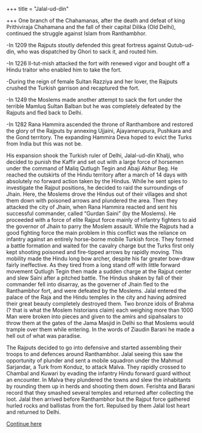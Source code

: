 +++
title = "Jalal-ud-din"

+++
One branch of the Chahamanas, after the death and defeat of king
Prithiviraja Chahamana and the fall of their capital Dilika (Old Delhi),
continued the struggle against Islam from Ranthambhor.

\-In 1209 the Rajputs stoutly defended this great fortress against
Qutub-ud-din, who was dispatched by Ghori to sack it, and routed him.

\-In 1226 Il-tut-mish attacked the fort with renewed vigor and bought
off a Hindu traitor who enabled him to take the fort.

\-During the reign of female Sultan Razziya and her lover, the Rajputs
crushed the Turkish garrison and recaptured the fort.

\-In 1249 the Moslems made another attempt to sack the fort under the
terrible Mamluq Sultan Balban but he was completely defeated by the
Rajputs and fled back to Delhi.

\-In 1282 Rana Hammira ascended the throne of Ranthambore and restored
the glory of the Rajputs by annexing Ujjaini, Ajayamerupura, Pushkara
and the Gond territory. The expanding Hammira Deva hoped to evict the
Turks from India but this was not be.

His expansion shook the Turkish ruler of Delhi, Jalal-ud-din Khalji, who
decided to punish the Kaffir and set out with a large force of horsemen
under the command of Maliq Qutlugh Tegin and Abaji Akhur Beg. He reached
the outskirts of the Hindu territory after a march of 14 days with
absolutely no forward action taken by the Hindus. While he sent spies to
investigate the Rajput positions, he decided to raid the surroundings of
Jhain. Here, the Moslems drove the Hindus out of their villages and shot
them down with poisoned arrows and plundered the area. Then they
attacked the city of Jhain, when Rana Hammira reacted and sent his
successful commander, called “Gurdan Saini” (by the Moslems). He
proceeded with a force of elite Rajput force mainly of infantry fighters
to aid the governor of Jhain to parry the Moslem assault. While the
Rajputs had a good fighting force the main problem in this conflict was
the reliance on infantry against an entirely horse-borne mobile Turkish
force. They formed a battle formation and waited for the cavalry charge
but the Turks first only kept shooting poisoned and fire-tipped arrows
by rapidly moving. This mobility made the Hindu long bow archer, despite
his far greater bow-draw fairly ineffective. As they tired from a long
stand off with little forward movement Qutlugh Tegin then made a sudden
charge at the Rajput center and slew Saini after a pitched battle. The
Hindus shaken by fall of their commander fell into disarray, as the
governer of Jhain fled to the Ranthambhor fort, and were defeated by the
Moslems. Jalal entered the palace of the Raja and the Hindu temples in
the city and having admired their great beauty completely destroyed
them. Two bronze idols of Brahma (? that is what the Moslem historians
claim) each weighing more than 1000 Man were broken into pieces and
given to the amirs and sipahsalars to throw them at the gates of the
Jama Masjid in Delhi so that Moslems would trample over them while
entering. In the words of Ziaudin Barani he made a hell out of what was
paradise.

The Rajputs decided to go into defensive and started assembling their
troops to and defences around Ranthambhor. Jalal seeing this saw the
opportunity of plunder and sent a mobile squadron under the Mahmud
Sarjandar, a Turk from Konduz, to attack Malva. They rapidly crossed to
Chambal and Kuwari by evading the infantry Hindu forward guard without
an encounter. In Malva they plundered the towns and slew the inhabitants
by rounding them up in herds and shooting them down. Ferishta and Barani
record that they smashed several temples and returned after collecting
the loot. Jalal then arrived before Ranthambhor but the Rajput force
gathered hurled rocks and ballistas from the fort. Repulsed by them
Jalal lost heart and returned to Delhi.

[Continue
here](https://manasataramgini.wordpress.com/2004/06/20/hammira-devas-last-stand/)

